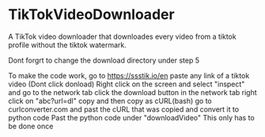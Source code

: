 # TikTokVideoDownloader
A TikTok video downloader that downloades every video from a tiktok profile without the tiktok watermark.

Dont forgrt to change the download directory under step 5

 To make the code work, go to https://ssstik.io/en paste any link of a tiktok video (Dont click donload)
 Right click on the screen and select "inspect" and go to the network tab
 click the download button
 in the network tab right click on "abc?url=dl" copy and then copy as cURL(bash)
 go to curlconverter.com and past the cURL that was copied and convert it to python code
 Past the python code under "downloadVideo"
 This only has to be done once 
